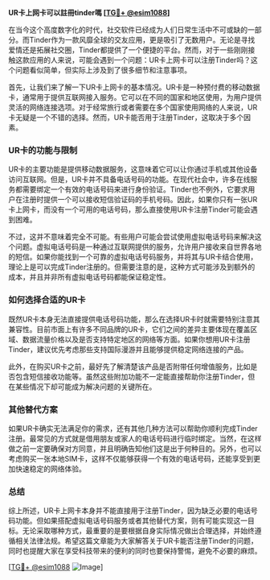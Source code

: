**UR卡上网卡可以註冊tinder嗎 [[TG💪+ @esim1088](https://t.me/s/esim1088)]**

在当今这个高度数字化的时代，社交软件已经成为人们日常生活中不可或缺的一部分。而Tinder作为一款风靡全球的交友应用，更是吸引了无数用户。无论是寻找爱情还是拓展社交圈，Tinder都提供了一个便捷的平台。然而，对于一些刚刚接触这款应用的人来说，可能会遇到一个问题：UR卡上网卡可以注册Tinder吗？这个问题看似简单，但实际上涉及到了很多细节和注意事项。

首先，让我们来了解一下UR卡上网卡的基本情况。UR卡是一种预付费的移动数据卡，通常用于提供互联网接入服务。它可以在不同的国家和地区使用，为用户提供灵活的网络连接选项。对于经常旅行或者需要在多个国家使用网络的人来说，UR卡无疑是一个不错的选择。然而，UR卡能否用于注册Tinder，这取决于多个因素。

### **UR卡的功能与限制**

UR卡的主要功能是提供移动数据服务，这意味着它可以让你通过手机或其他设备访问互联网。但是，UR卡并不具备电话号码的功能。在现代社会中，许多在线服务都需要绑定一个有效的电话号码来进行身份验证。Tinder也不例外，它要求用户在注册时提供一个可以接收短信验证码的手机号码。因此，如果你只有一张UR卡上网卡，而没有一个可用的电话号码，那么直接使用UR卡注册Tinder可能会遇到困难。

不过，这并不意味着完全不可能。有些用户可能会尝试使用虚拟电话号码来解决这个问题。虚拟电话号码是一种通过互联网提供的服务，允许用户接收来自世界各地的短信。如果你能找到一个可靠的虚拟电话号码服务，并将其与UR卡结合使用，理论上是可以完成Tinder注册的。但需要注意的是，这种方式可能涉及到额外的成本，并且并非所有虚拟电话号码都能保证稳定性。

### **如何选择合适的UR卡**

既然UR卡本身无法直接提供电话号码功能，那么在选择UR卡时就需要特别注意其兼容性。目前市面上有许多不同品牌的UR卡，它们之间的差异主要体现在覆盖区域、数据流量价格以及是否支持特定地区的网络等方面。如果你想用UR卡注册Tinder，建议优先考虑那些支持国际漫游并且能够提供稳定网络连接的产品。

此外，在购买UR卡之前，最好先了解清楚该产品是否附带任何增值服务，比如是否包含短信接收功能等。虽然这些附加功能不一定能直接帮助你注册Tinder，但在某些情况下却可能成为解决问题的关键所在。

### **其他替代方案**

如果UR卡确实无法满足你的需求，还有其他几种方法可以帮助你顺利完成Tinder注册。最常见的方式就是借用朋友或家人的电话号码进行临时绑定。当然，在这样做之前一定要确保对方同意，并且明确告知他们这是出于何种目的。另外，也可以考虑购买一张本地SIM卡，这样不仅能够获得一个有效的电话号码，还能享受到更加快速稳定的网络体验。

### **总结**

综上所述，UR卡上网卡本身并不能直接用于注册Tinder，因为缺乏必要的电话号码功能。但如果搭配虚拟电话号码服务或者其他替代方案，则有可能实现这一目标。无论采取哪种方式，最重要的是要根据自身实际情况做出合理选择，并始终遵循相关法律法规。希望这篇文章能为大家解答关于UR卡能否注册Tinder的问题，同时也提醒大家在享受科技带来的便利的同时也要保持警惕，避免不必要的麻烦。

[[TG💪+ @esim1088](https://t.me/s/esim1088) ![Image](https://i.postimg.cc/4NQfJmqS/Snipaste-2025-05-13-00-14-12.png)]